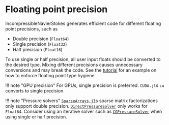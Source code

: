 # Floating point precision

IncompressibleNavierStokes generates efficient code for different floating
point precisions, such as

- Double precision (`Float64`)
- Single precision (`Float32`)
- Half precision (`Float16`)

To use single or half precision, all user input floats should be converted to
the desired type. Mixing different precisions causes unnecessary conversions
and may break the code. See the [tutorial](../generated/LidDrivenCavity2D.md) for
an example on how to enforce floating point type hygiene.

!!! note "GPU precision"
    For GPUs, single precision is preferred. `CUDA.jl`s `cu` converts to
    single precision.

!!! note "Pressure solvers"
    [`SparseArrays.jl`](https://github.com/JuliaSparse/SparseArrays.jl)s
    sparse matrix factorizations only support double precision.
    [`DirectPressureSolver`](@ref) only works for `Float64`. Consider
    using an iterative solver such as [`CGPressureSolver`](@ref)
    when using single or half precision.
